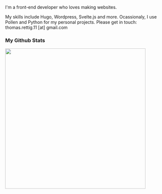 I'm a front-end developer who loves making websites.

My skills include Hugo, Wordpress, Svelte.js and more. Ocassionaly, I use Pollen and Python for my personal projects. Please get in touch: thomas.rettig.11 [at] gmail.com
### My Github Stats
<img width="450px" src="https://github-readme-stats.vercel.app/api?username=thomasrettig&show_icons=true&include_all_commits=true&count_private=true&&hide=issues&theme=tokyonight&border_radius=6px"/>
